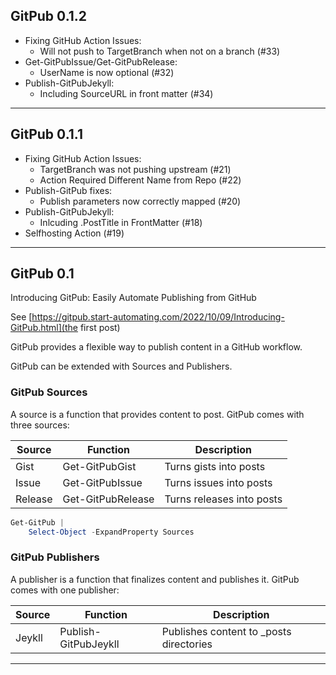 ## GitPub 0.1.2

* Fixing GitHub Action Issues:
  * Will not push to TargetBranch when not on a branch (#33)
* Get-GitPubIssue/Get-GitPubRelease:
  * UserName is now optional (#32)
* Publish-GitPubJekyll:
  * Including SourceURL in front matter (#34)

---

## GitPub 0.1.1

* Fixing GitHub Action Issues:
  * TargetBranch was not pushing upstream (#21)
  * Action Required Different Name from Repo (#22)
* Publish-GitPub fixes:
  * Publish parameters now correctly mapped (#20)
* Publish-GitPubJekyll:
  * Inlcuding .PostTitle in FrontMatter (#18)
* Selfhosting Action (#19)

---

## GitPub 0.1

Introducing GitPub: Easily Automate Publishing from GitHub

See [https://gitpub.start-automating.com/2022/10/09/Introducing-GitPub.html](the first post)


GitPub provides a flexible way to publish content in a GitHub workflow.

GitPub can be extended with Sources and Publishers.

### GitPub Sources

A source is a function that provides content to post.  GitPub comes with three sources:

|Source|Function|Description|
|-|-|-|
|Gist       | Get-GitPubGist         | Turns gists into posts      |
|Issue     | Get-GitPubIssue       | Turns issues into posts    |
|Release | Get-GitPubRelease   | Turns releases into posts |

~~~PowerShell
Get-GitPub |
    Select-Object -ExpandProperty Sources
~~~

### GitPub Publishers

A publisher is a function that finalizes content and publishes it.  GitPub comes with one publisher:

|Source|Function|Description|
|-|-|-|
|Jeykll    | Publish-GitPubJeykll | Publishes content to _posts directories    |

---

